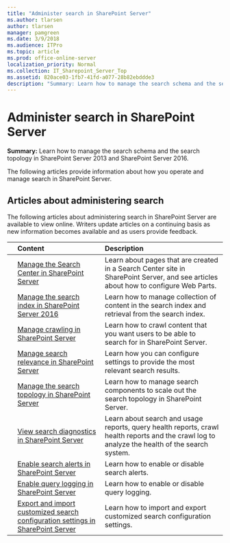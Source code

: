```yaml
---
title: "Administer search in SharePoint Server"
ms.author: tlarsen
author: tlarsen
manager: pamgreen
ms.date: 3/9/2018
ms.audience: ITPro
ms.topic: article
ms.prod: office-online-server
localization_priority: Normal
ms.collection: IT_Sharepoint_Server_Top
ms.assetid: 820ace03-1fb7-41fd-a077-28b82ebddde3
description: "Summary: Learn how to manage the search schema and the search topology in SharePoint Server 2013 and SharePoint Server 2016."
---
```


# Administer search in SharePoint Server

 **Summary:** Learn how to manage the search schema and the search topology in SharePoint Server 2013 and SharePoint Server 2016. 
  
The following articles provide information about how you operate and manage search in SharePoint Server.
  
## Articles about administering search

The following articles about administering search in SharePoint Server are available to view online. Writers update articles on a continuing basis as new information becomes available and as users provide feedback.
  
||**Content**|**Description**|
|:-----|:-----|:-----|
||[Manage the Search Center in SharePoint Server](manage-the-search-center-in-sharepoint-server.md) <br/> |Learn about pages that are created in a Search Center site in SharePoint Server, and see articles about how to configure Web Parts.  <br/> |
||[Manage the search index in SharePoint Server 2016](manage-the-index.md) <br/> |Learn how to manage collection of content in the search index and retrieval from the search index.  <br/> |
||[Manage crawling in SharePoint Server](manage-crawling.md) <br/> |Learn how to crawl content that you want users to be able to search for in SharePoint Server.  <br/> |
||[Manage search relevance in SharePoint Server](manage-relevance.md) <br/> |Learn how you can configure settings to provide the most relevant search results.  <br/> |
||[Manage the search topology in SharePoint Server](manage-the-search-topology.md) <br/> |Learn how to manage search components to scale out the search topology in SharePoint Server.  <br/> |
||[View search diagnostics in SharePoint Server](view-search-diagnostics.md) <br/> |Learn about search and usage reports, query health reports, crawl health reports and the crawl log to analyze the health of the search system.  <br/> |
||[Enable search alerts in SharePoint Server](enable-search-alerts.md) <br/> |Learn how to enable or disable search alerts.  <br/> |
||[Enable query logging in SharePoint Server](enable-query-logging.md) <br/> |Learn how to enable or disable query logging.  <br/> |
||[Export and import customized search configuration settings in SharePoint Server](export-and-import-customized-search-configuration-settings.md) <br/> |Learn how to import and export customized search configuration settings.  <br/> |
   

